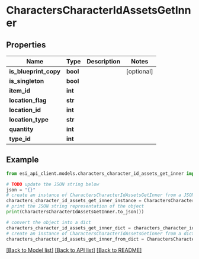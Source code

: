 # CharactersCharacterIdAssetsGetInner


## Properties

Name | Type | Description | Notes
------------ | ------------- | ------------- | -------------
**is_blueprint_copy** | **bool** |  | [optional] 
**is_singleton** | **bool** |  | 
**item_id** | **int** |  | 
**location_flag** | **str** |  | 
**location_id** | **int** |  | 
**location_type** | **str** |  | 
**quantity** | **int** |  | 
**type_id** | **int** |  | 

## Example

```python
from esi_api_client.models.characters_character_id_assets_get_inner import CharactersCharacterIdAssetsGetInner

# TODO update the JSON string below
json = "{}"
# create an instance of CharactersCharacterIdAssetsGetInner from a JSON string
characters_character_id_assets_get_inner_instance = CharactersCharacterIdAssetsGetInner.from_json(json)
# print the JSON string representation of the object
print(CharactersCharacterIdAssetsGetInner.to_json())

# convert the object into a dict
characters_character_id_assets_get_inner_dict = characters_character_id_assets_get_inner_instance.to_dict()
# create an instance of CharactersCharacterIdAssetsGetInner from a dict
characters_character_id_assets_get_inner_from_dict = CharactersCharacterIdAssetsGetInner.from_dict(characters_character_id_assets_get_inner_dict)
```
[[Back to Model list]](../README.md#documentation-for-models) [[Back to API list]](../README.md#documentation-for-api-endpoints) [[Back to README]](../README.md)


